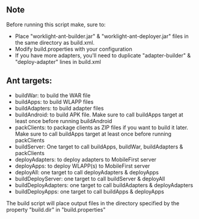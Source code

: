 ## Note
Before running this script make, sure to:
- Place "worklight-ant-builder.jar" & "worklight-ant-deployer.jar" files in the same directory as build.xml.
- Modify build.properties with your configuration
- If you have more adapters, you'll need to duplicate "adapter-builder" & "deploy-adapter" lines in build.xml

## Ant targets:
- buildWar: to build the WAR file
- buildApps: to build WLAPP files
- buildAdapters: to build adapter files
- buildAndroid: to build APK file. Make sure to call buildApps target at least once before running buildAndroid
- packClients: to package clients as ZIP files if you want to build it later.  Make sure to call buildApps target at least once before running packClients
- buildServer: One target to call buildApps, buildWar, buildAdapters & packClients
- deployAdapters: to deploy adapters to MobileFirst server
- deployApps: to deploy WLAPP(s) to MobileFirst server
- deployAll: one target to call deployAdapters & deployApps
- buildDeployServer: one target to call buildServer & deployAll
- buildDeployAdapters:  one target to call buildAdapters & deployAdapters
- buildDeployApps:  one target to call buildApps & deployApps

The build script will place output files in the directory specified by the property "build.dir" in "build.properties"